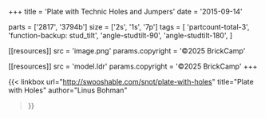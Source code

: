+++
title = 'Plate with Technic Holes and Jumpers'
date  = '2015-09-14'

parts = ['2817', '3794b']
size  = ['2s', '1s', '7p']
tags  = [
  'partcount-total-3',
  'function-backup: stud_tilt',
  'angle-studtilt-90',
  'angle-studtilt-180',
]

[[resources]]
src              = 'image.png'
params.copyright = '©2025 BrickCamp'

[[resources]]
src              = 'model.ldr'
params.copyright = '©2025 BrickCamp'
+++

{{< linkbox
    url="http://swooshable.com/snot/plate-with-holes"
    title="Plate with Holes"
    author="Linus Bohman"
>}}

